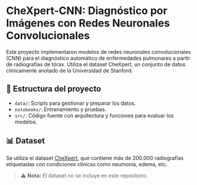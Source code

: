 # CheXpert-CNN: Diagnóstico por Imágenes con Redes Neuronales Convolucionales

Este proyecto implementaron modelos de redes neuronales convolucionales (CNN) para el diagnóstico automático de enfermedades pulmonares a partir de radiografías de tórax. Utiliza el dataset CheXpert, un conjunto de datos clínicamente anotado de la Universidad de Stanford.

## 📂 Estructura del proyecto

- `data/`: Scripts para gestionar y preparar los datos.
- `notebooks/`: Entrenamiento y pruebas.
- `src/`: Código fuente con arquitectura y funciones para evaluar los modelos.

## 📊 Dataset

Se utiliza el dataset [CheXpert](https://stanfordmlgroup.github.io/competitions/chexpert/), que contiene más de 200.000 radiografías etiquetadas con condiciones clínicas como neumonía, edema, etc.

> ⚠️ **Nota:** El dataset no se incluye en este repositorio.

